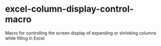 # excel-column-display-control-macro
Macro for controlling the screen display of expanding or shrinking columns while filling in Excel
